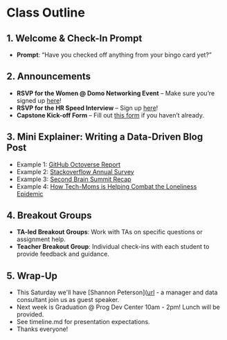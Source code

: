 # Class Outline

## 1. Welcome & Check-In Prompt
- **Prompt**: “Have you checked off anything from your bingo card yet?”

## 2. Announcements
- **RSVP for the Women @ Domo Networking Event** – Make sure you’re signed up [here](https://docs.google.com/spreadsheets/d/1I0n79iqEobD5cu6pLXHBMRgJH9rtt2LBTC8M3fWg3e0/edit?gid=0#gid=0)!
- **RSVP for the HR Speed Interview** – Sign up [here](https://docs.google.com/spreadsheets/d/1XyTW9AVOQO-XyRoLmesKCMKi6dtLvwtR/edit?gid=863703429#gid=863703429)! 
- **Capstone Kick-off Form** – Fill out [this form](https://forms.gle/jm8EiGbDbZ2WSS8t8) if you haven’t already.

## 3. Mini Explainer: Writing a Data-Driven Blog Post

- Example 1: [GitHub Octoverse Report](https://github.blog/news-insights/octoverse/octoverse-2024/)
- Example 2: [Stackoverflow Annual Survey](https://survey.stackoverflow.co/2024/developer-profile/) 
- Example 3: [Second Brain Summit Recap](https://fortelabs.com/blog/reflections-on-our-first-in-person-second-brain-summit/?utm_source=convertkit&utm_medium=email&utm_campaign=+How+Do+You+Compete+with+AI%3F+-+15616306) 
- Example 4: [How Tech-Moms is Helping Combat the Loneliness Epidemic](https://docs.google.com/document/d/1olRX7q5k9a1AyBEjoOeJN9O8QtGOEB3W-NIAArm_aKQ/edit?usp=sharing) 

## 4. Breakout Groups
- **TA-led Breakout Groups**: Work with TAs on specific questions or assignment help.
- **Teacher Breakout Group**: Individual check-ins with each student to provide feedback and guidance.

## 5. Wrap-Up
- This Saturday we'll have [Shannon Peterson]([url](https://www.linkedin.com/in/shannonpeterson-pmp/) - a manager and data consultant join us as guest speaker. 
- Next week is Graduation @ Prog Dev Center 10am - 2pm! Lunch will be provided. 
- See timeline.md for presentation expectations. 
- Thanks everyone! 

